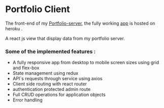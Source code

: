 # Portfolio Client

The front-end of my [Portfolio-server](https://github.com/dolevizacson/portfolio-server), the fully working [app](https://dolevizacson.herokuapp.com/) is hosted on heroku .

A react js view that display data from my portfolio server.

### Some of the implemented features :

- A fully responsive app from desktop to mobile screen sizes using grid and flex-box
- State management using redux
- API`s requests through service using axios
- Client side routing with react router
- authentication protected admin route
- Full CRUD operations for application objects
- Error handling
